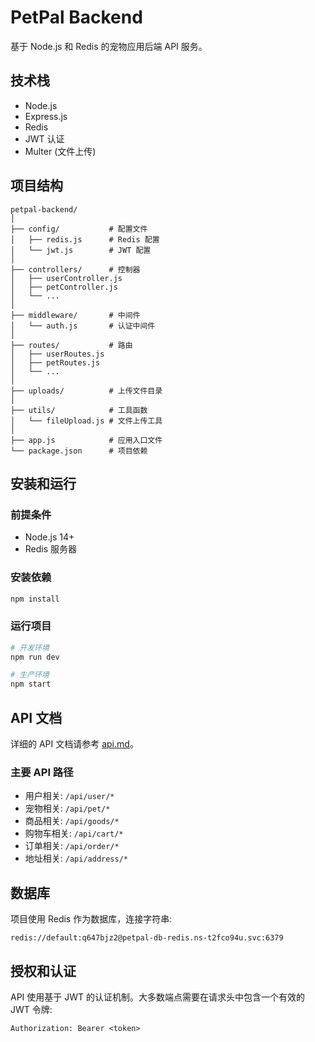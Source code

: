 # PetPal Backend

基于 Node.js 和 Redis 的宠物应用后端 API 服务。

## 技术栈

- Node.js
- Express.js
- Redis
- JWT 认证
- Multer (文件上传)

## 项目结构

```
petpal-backend/
│
├── config/           # 配置文件
│   ├── redis.js      # Redis 配置
│   └── jwt.js        # JWT 配置
│
├── controllers/      # 控制器
│   ├── userController.js
│   ├── petController.js
│   └── ...
│
├── middleware/       # 中间件
│   └── auth.js       # 认证中间件
│
├── routes/           # 路由
│   ├── userRoutes.js
│   ├── petRoutes.js
│   └── ...
│
├── uploads/          # 上传文件目录
│
├── utils/            # 工具函数
│   └── fileUpload.js # 文件上传工具
│
├── app.js            # 应用入口文件
└── package.json      # 项目依赖
```

## 安装和运行

### 前提条件

- Node.js 14+
- Redis 服务器

### 安装依赖

```bash
npm install
```

### 运行项目

```bash
# 开发环境
npm run dev

# 生产环境
npm start
```

## API 文档

详细的 API 文档请参考 [api.md](api.md)。

### 主要 API 路径

- 用户相关: `/api/user/*`
- 宠物相关: `/api/pet/*`
- 商品相关: `/api/goods/*`
- 购物车相关: `/api/cart/*`
- 订单相关: `/api/order/*`
- 地址相关: `/api/address/*`

## 数据库

项目使用 Redis 作为数据库，连接字符串:

```
redis://default:q647bjz2@petpal-db-redis.ns-t2fco94u.svc:6379
```

## 授权和认证

API 使用基于 JWT 的认证机制。大多数端点需要在请求头中包含一个有效的 JWT 令牌:

```
Authorization: Bearer <token>
``` 